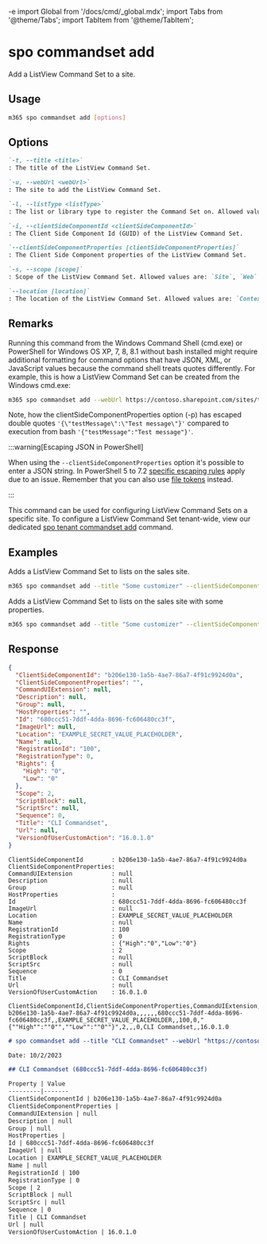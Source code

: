 -e <!-- DISCLAIMER: All secrets, passwords, and sensitive values in this document are examples only and not real credentials. -->
import Global from '/docs/cmd/_global.mdx';
import Tabs from '@theme/Tabs';
import TabItem from '@theme/TabItem';

# spo commandset add

Add a ListView Command Set to a site.

## Usage

```sh
m365 spo commandset add [options]
```

## Options

```md definition-list
`-t, --title <title>`
: The title of the ListView Command Set.

`-u, --webUrl <webUrl>`
: The site to add the ListView Command Set.

`-l, --listType <listType>`
: The list or library type to register the Command Set on. Allowed values are: `List`, `Library` or `SitePages`.

`-i, --clientSideComponentId <clientSideComponentId>`
: The Client Side Component Id (GUID) of the ListView Command Set.

`--clientSideComponentProperties [clientSideComponentProperties]`
: The Client Side Component properties of the ListView Command Set.

`-s, --scope [scope]`
: Scope of the ListView Command Set. Allowed values are: `Site`, `Web`. Defaults to `Web`.

`--location [location]`
: The location of the ListView Command Set. Allowed values are: `ContextMenu`, `CommandBar` or `Both`. Defaults to `CommandBar`.
```

<Global />

## Remarks

Running this command from the Windows Command Shell (cmd.exe) or PowerShell for Windows OS XP, 7, 8, 8.1 without bash installed might require additional formatting for command options that have JSON, XML, or JavaScript values because the command shell treats quotes differently. For example, this is how a ListView Command Set can be created from the Windows cmd.exe:

```sh
m365 spo commandset add --webUrl https://contoso.sharepoint.com/sites/test --title "CLI Commandset" --location "ContextMenu" --listType "List" --clientSideComponentId b41916e7-e69d-467f-b37f-ff8ecf8f99f2 --clientSideComponentProperties '{\"testMessage\":\"Test message\"}'
```

Note, how the clientSideComponentProperties option (-p) has escaped double quotes `'{\"testMessage\":\"Test message\"}'` compared to execution from bash `'{"testMessage":"Test message"}'`.

:::warning[Escaping JSON in PowerShell]

When using the `--clientSideComponentProperties` option it's possible to enter a JSON string. In PowerShell 5 to 7.2 [specific escaping rules](./../../../user-guide/using-cli.mdx#escaping-double-quotes-in-powershell) apply due to an issue. Remember that you can also use [file tokens](./../../../user-guide/using-cli.mdx#EXAMPLE_SECRET_VALUE_PLACEHOLDER) instead.

:::

This command can be used for configuring ListView Command Sets on a specific site. To configure a ListView Command Set tenant-wide, view our dedicated [spo tenant commandset add](../tenant/tenant-commandset-add.mdx) command.

## Examples

Adds a ListView Command Set to lists on the sales site.

```sh
m365 spo commandset add --title "Some customizer" --clientSideComponentId 799883f5-7962-4384-a10a-105adaec6ffc --listType List --webUrl https://contoso.sharepoint.com/sites/sales
```

Adds a ListView Command Set to lists on the sales site with some properties.

```sh
m365 spo commandset add --title "Some customizer" --clientSideComponentId 799883f5-7962-4384-a10a-105adaec6ffc --clientSideComponentProperties '{ "someProperty": "Some value" }' --listType List --webUrl https://contoso.sharepoint.com/sites/sales
```

## Response

<Tabs>
  <TabItem value="JSON">

  ```json
  {
    "ClientSideComponentId": "b206e130-1a5b-4ae7-86a7-4f91c9924d0a",
    "ClientSideComponentProperties": "",
    "CommandUIExtension": null,
    "Description": null,
    "Group": null,
    "HostProperties": "",
    "Id": "680ccc51-7ddf-4dda-8696-fc606480cc3f",
    "ImageUrl": null,
    "Location": "EXAMPLE_SECRET_VALUE_PLACEHOLDER",
    "Name": null,
    "RegistrationId": "100",
    "RegistrationType": 0,
    "Rights": {
      "High": "0",
      "Low": "0"
    },
    "Scope": 2,
    "ScriptBlock": null,
    "ScriptSrc": null,
    "Sequence": 0,
    "Title": "CLI Commandset",
    "Url": null,
    "VersionOfUserCustomAction": "16.0.1.0"
  }
  ```

  </TabItem>
  <TabItem value="Text">

  ```text
  ClientSideComponentId        : b206e130-1a5b-4ae7-86a7-4f91c9924d0a
  ClientSideComponentProperties:
  CommandUIExtension           : null
  Description                  : null
  Group                        : null
  HostProperties               :
  Id                           : 680ccc51-7ddf-4dda-8696-fc606480cc3f
  ImageUrl                     : null
  Location                     : EXAMPLE_SECRET_VALUE_PLACEHOLDER
  Name                         : null
  RegistrationId               : 100
  RegistrationType             : 0
  Rights                       : {"High":"0","Low":"0"}
  Scope                        : 2
  ScriptBlock                  : null
  ScriptSrc                    : null
  Sequence                     : 0
  Title                        : CLI Commandset
  Url                          : null
  VersionOfUserCustomAction    : 16.0.1.0
  ```

  </TabItem>
  <TabItem value="CSV">

  ```csv
  ClientSideComponentId,ClientSideComponentProperties,CommandUIExtension,Description,Group,HostProperties,Id,ImageUrl,Location,Name,RegistrationId,RegistrationType,Rights,Scope,ScriptBlock,ScriptSrc,Sequence,Title,Url,VersionOfUserCustomAction
  b206e130-1a5b-4ae7-86a7-4f91c9924d0a,,,,,,680ccc51-7ddf-4dda-8696-fc606480cc3f,,EXAMPLE_SECRET_VALUE_PLACEHOLDER,,100,0,"{""High"":""0"",""Low"":""0""}",2,,,0,CLI Commandset,,16.0.1.0
  ```

  </TabItem>
  <TabItem value="Markdown">

  ```md
  # spo commandset add --title "CLI Commandset" --webUrl "https://contoso.sharepoint.com" --clientSideComponentId "b206e130-1a5b-4ae7-86a7-4f91c9924d0a" --listType "List" --scope "Site"

  Date: 10/2/2023

  ## CLI Commandset (680ccc51-7ddf-4dda-8696-fc606480cc3f)

  Property | Value
  ---------|-------
  ClientSideComponentId | b206e130-1a5b-4ae7-86a7-4f91c9924d0a
  ClientSideComponentProperties |
  CommandUIExtension | null
  Description | null
  Group | null
  HostProperties |
  Id | 680ccc51-7ddf-4dda-8696-fc606480cc3f
  ImageUrl | null
  Location | EXAMPLE_SECRET_VALUE_PLACEHOLDER
  Name | null
  RegistrationId | 100
  RegistrationType | 0
  Scope | 2
  ScriptBlock | null
  ScriptSrc | null
  Sequence | 0
  Title | CLI Commandset
  Url | null
  VersionOfUserCustomAction | 16.0.1.0
  ```

  </TabItem>
</Tabs>
